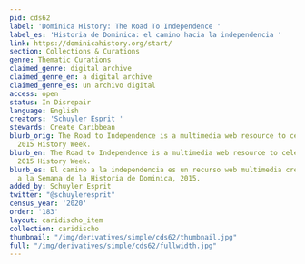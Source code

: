 ```yaml
---
pid: cds62
label: 'Dominica History: The Road To Independence '
label_es: 'Historia de Dominica: el camino hacia la independencia '
link: https://dominicahistory.org/start/
section: Collections & Curations
genre: Thematic Curations
claimed_genre: digital archive
claimed_genre_en: a digital archive
claimed_genre_es: un archivo digital
access: open
status: In Disrepair
language: English
creators: 'Schuyler Esprit '
stewards: Create Caribbean
blurb_orig: The Road to Independence is a multimedia web resource to celebrate Dominica’s
  2015 History Week.
blurb_en: The Road to Independence is a multimedia web resource to celebrate Dominica’s
  2015 History Week.
blurb_es: El camino a la independencia es un recurso web multimedia creado en honor
  a la Semana de la Historia de Dominica, 2015.
added_by: Schuyler Esprit
twitter: "@schuyleresprit"
census_year: '2020'
order: '183'
layout: caridischo_item
collection: caridischo
thumbnail: "/img/derivatives/simple/cds62/thumbnail.jpg"
full: "/img/derivatives/simple/cds62/fullwidth.jpg"
---
```

